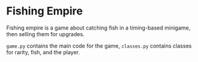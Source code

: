 # Fishing Empire
Fishing empire is a game about catching fish in a timing-based minigame, then selling them for upgrades.

```game.py``` contains the main code for the game, ```classes.py``` contains classes for rarity, fish, and the player.
